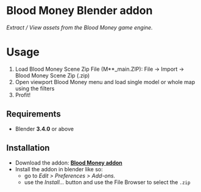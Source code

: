 # Blood Money Blender addon
*Extract / View assets from the Blood Money game engine.*

# Usage
1. Load Blood Money Scene Zip File (M**_main.ZIP): File -> Import -> Blood Money Scene Zip (.zip)
2. Open viewport Blood Money menu and load single model or whole map using the filters
3. Profit!
 
## Requirements
 - Blender **3.4.0** or above

## Installation
 - Download the addon: **[Blood Money addon](https://github.com/glacier-modding/io_scene_blood_money/releases/download/v1.0.0/io_scene_blood_money.zip)**
 - Install the addon in blender like so:
   - go to *Edit > Preferences > Add-ons.*
   - use the *Install…* button and use the File Browser to select the `.zip`
